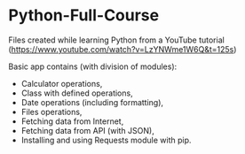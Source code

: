 # Python-Full-Course

Files created while learning Python from a YouTube tutorial (https://www.youtube.com/watch?v=LzYNWme1W6Q&t=125s)

Basic app contains (with division of modules):

* Calculator operations,
* Class with defined operations,
* Date operations (including formatting),
* Files operations,
* Fetching data from Internet,
* Fetching data from API (with JSON),
* Installing and using Requests module with pip.